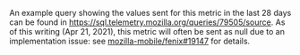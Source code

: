 An example query showing the values sent for this metric in the last 28 days can be found in https://sql.telemetry.mozilla.org/queries/79505/source.
As of this writing (Apr 21, 2021), this metric will often be sent as null due to an implementation issue:
see [mozilla-mobile/fenix#19147](https://github.com/mozilla-mobile/fenix/issues/19147) for details.
